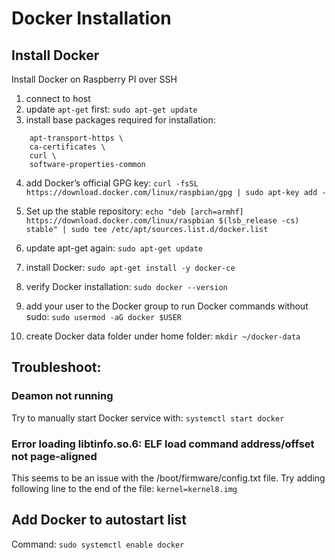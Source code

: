 # Docker Installation

## Install Docker
Install Docker on Raspberry PI over SSH

1. connect to host
2. update `apt-get` first: `sudo apt-get update`
3. install base packages required for installation:
```sudo apt-get install -y \
    apt-transport-https \
    ca-certificates \
    curl \
    software-properties-common
```
4. add Docker’s official GPG key: `curl -fsSL https://download.docker.com/linux/raspbian/gpg | sudo apt-key add -`
5. Set up the stable repository: `echo "deb [arch=armhf] https://download.docker.com/linux/raspbian $(lsb_release -cs) stable" | sudo tee /etc/apt/sources.list.d/docker.list`
6. update apt-get again: `sudo apt-get update`
7. install Docker: `sudo apt-get install -y docker-ce`
8. verify Docker installation: `sudo docker --version`
9. add your user to the Docker group to run Docker commands without sudo: `sudo usermod -aG docker $USER`

10. create Docker data folder under home folder: `mkdir ~/docker-data`

## Troubleshoot:

### Deamon not running

Try to manually start Docker service with: `systemctl start docker`

### Error loading libtinfo.so.6: ELF load command address/offset not page-aligned

This seems to be an issue with the /boot/firmware/config.txt file. Try adding following line to the end of the file: `kernel=kernel8.img`

## Add Docker to autostart list

Command: `sudo systemctl enable docker`